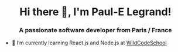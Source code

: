 <h1 align="center">Hi there 👋, I'm Paul-E Legrand!</h1>
<h3 align="center">A passionate software developer from Paris / France</h3>

- 🌱 I’m currently learning React.js and Node.js at <a href=https://www.wildcodeschool.com>WildCodeSchool</a>


<!--
**pelegrand/pelegrand** is a ✨ _special_ ✨ repository because its `README.md` (this file) appears on your GitHub profile.

Here are some ideas to get you started:

- 🔭 I’m currently working on ...
- 🌱 I’m currently learning Javascript
- 👯 I’m looking to collaborate on ...
- 🤔 I’m looking for help with ...
- 💬 Ask me about ...
- 📫 How to reach me: ...
- 😄 Pronouns: ...
- ⚡ Fun fact: ...
-->
